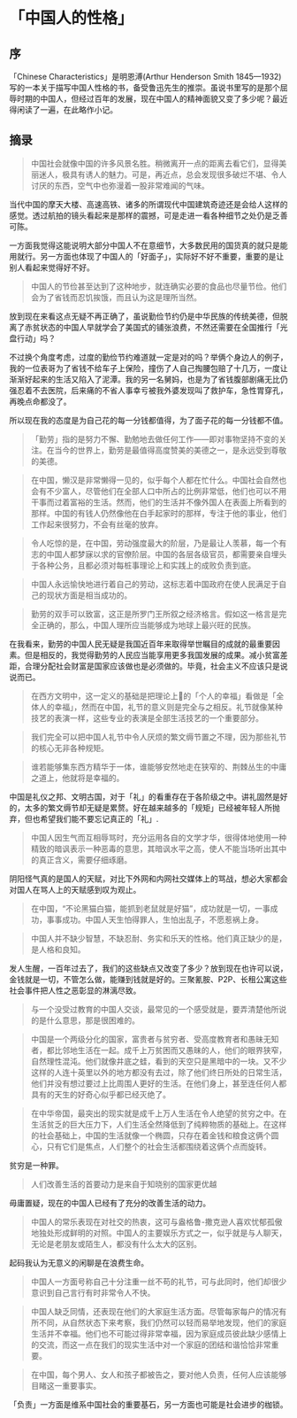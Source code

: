 # 「中国人的性格」
## 序
「Chinese Characteristics」是明恩溥(Arthur Henderson Smith 1845—1932) 写的一本关于描写中国人性格的书，备受鲁迅先生的推崇。虽说书里写的是那个屈辱时期的中国人，但经过百年的发展，现在中国人的精神面貌又变了多少呢？最近得闲读了一遍，在此略作小记。

## 摘录
> 中国社会就像中国的许多风景名胜。稍微离开一点的距离去看它们，显得美丽迷人，极具有诱人的魅力。可是，再近点，总会发现很多破烂不堪、令人讨厌的东西，空气中也弥漫着一股非常难闻的气味。

当代中国的摩天大楼、高速高铁、诸多的所谓现代中国建筑奇迹还是会给人这样的感觉。透过航拍的镜头看起来是那样的震撼，可是走进一看各种细节之处仍是乏善可陈。  

一方面我觉得这能说明大部分中国人不在意细节，大多数民用的国货真的就只是能用就行。另一方面也体现了中国人的「好面子」，实际好不好不重要，重要的是让别人看起来觉得好不好。  

> 中国人的节俭甚至达到了这种地步，就连确实必要的食品也尽量节俭。他们会为了省钱而忍饥挨饿，而且认为这是理所当然。

放到现在来看这点无疑不再正确了，虽说勤俭节约仍是中华民族的传统美德，但脱离了赤贫状态的中国人早就学会了美国式的铺张浪费，不然还需要在全国推行「光盘行动」吗？  

不过换个角度考虑，过度的勤俭节约难道就一定是对的吗？举俩个身边人的例子，我的一位表哥为了省钱不给车子上保险，撞伤了人自己掏腰包赔了十几万，一度让渐渐好起来的生活又陷入了泥潭。我的另一名舅妈，也是为了省钱腹部剧痛无比仍强忍着不去医院，后来痛的不省人事幸亏被我外婆发现叫了救护车，急性胃穿孔，再晚点命都没了。  

所以现在我的态度是为自己花的每一分钱都值得，为了面子花的每一分钱都不值。

> 「勤劳」指的是努力不懈、勤勉地去做任何工作——即对事物坚持不变的关注。在当今的世界上，勤劳是最值得高度赞美的美德之一，是永远受到尊敬的美德。

> 在中国，懒汉是非常懒得一见的，似乎每个人都在忙什么。中国社会自然也会有不少富人，尽管他们在全部人口中所占的比例非常低，他们也可以不用干事而过着富裕的生活。然而，他们的生活并不像外国人在表面上所看到的那样。中国的有钱人仍然像他在白手起家时的那样，专注于他的事业，他们工作起来很努力，不会有丝毫的放弃。

> 令人吃惊的是，在中国，劳动强度最大的阶层，乃是最让人羡慕，每一个有志的中国人都梦寐以求的官僚阶层。中国的各层各级官员，都需要亲自埋头于各种公务，且都必须对每桩事理论上和实践上的成败负责到底。

> 中国人永远愉快地进行着自己的劳动，这标志着中国政府在使人民满足于自己的现状方面是相当成功的。

> 勤劳的双手可以致富，这正是所罗门王所叙之经济格言。假如这一格言是完全正确的，那么，中国人理所应当能够成为地球上最兴旺的民族。

在我看来，勤劳的中国人民无疑是我国近百年来取得举世瞩目的成就的最重要因素。但是相反的，我觉得勤劳的人民应当能享用更多我国发展的成果。减小贫富差距，合理分配社会财富是国家应该做也是必须做的。毕竟，社会主义不应该只是说说而已。  

> 在西方文明中，这一定义的基础是把理论上的「个人的幸福」看做是「全体人的幸福」，然而在中国，礼节的意义则是完全与之相反。礼节就像某种技艺的表演一样，这些专业的表演是全部生活技艺的一个重要部分。

> 我们完全可以把中国人礼节中令人厌烦的繁文缛节置之不理，因为那些礼节的核心无非各种规矩。

> 谁若能够集东西方精华于一体，谁能够安然地走在狭窄的、荆棘丛生的中庸之道上，他就将是幸福的。

中国是礼仪之邦、文明古国，对于「礼」的看重存在于各阶级之中。讲礼固然是好的，太多的繁文缛节却无疑是累赘。好在越来越多的「规矩」已经被年轻人所抛弃，但也希望我们能不要忘记真正的「礼」.

> 中国人因生气而互相辱骂时，充分运用各自的文学才华，很得体地使用一种精致的暗讽表示一种恶毒的意思，其暗讽水平之高，使人不能当场听出其中的真正含义，需要仔细琢磨。

阴阳怪气真的是国人的天赋，对比下外网和内网社交媒体上的骂战，想必大家都会对国人在骂人上的天赋感到叹为观止。

> 在中国，“不论黑猫白猫，能抓到老鼠就是好猫”，成功就是一切，一事成功，事事成功。中国人天生怕得罪人，生怕出乱子，不愿惹祸上身。

> 中国人并不缺少智慧，不缺忍耐、务实和乐天的性格。他们真正缺少的是，是人格和良知。

发人生醒，一百年过去了，我们的这些缺点又改变了多少？放到现在也许可以说，金钱就是一切，不管怎么做，能赚到钱就是好的。三聚氰胺、P2P、长租公寓这些社会事件把人性之恶彰显的淋漓尽致。  

> 与一个没受过教育的中国人交谈，最常见的一个感受就是，要弄清楚他所说的是什么意思，那是很困难的。

> 中国是一个两级分化的国家，富贵者与贫穷者、受高度教育者和愚昧无知者，都比邻地生活在一起。成千上万贫困而又愚昧的人，他们的眼界狭窄，自然理性混沌。他们就像井底之蛙，看到的天空只是黑暗中的一块。又不少这样的人连十英里以外的地方都没有去过，除了他们终日所处的日常生活，他们并没有想过要过上比周围人更好的生活。在他们身上，甚至连任何人都具有的天生的好奇心似乎都已经灭绝了。

> 在中华帝国，最突出的现实就是成千上万人生活在令人绝望的贫穷之中。在生活贫乏的巨大压力下，人们生活全然降低到了纯粹物质的基础上。在这样的社会基础上，中国的生活就像一个椭圆，只存在着金钱和粮食这俩个圆心，只有它们是焦点，人们整个的社会生活都围绕着这俩个点而旋转。

贫穷是一种罪。

> 人们改善生活的首要动力是来自于知晓别的国家更优越

毋庸置疑，现在的中国人已经有了充分的改善生活的动力。

> 中国人的常乐表现在对社交的热衷，这可与盎格鲁-撒克逊人喜欢忧郁孤傲地独处形成鲜明的对照。中国人的主要娱乐方式之一，似乎就是与人聊天，无论是老朋友或陌生人，都没有什么太大的区别。

起码我认为无意义的闲聊是在浪费生命。   

> 中国人一方面号称自己十分注重一丝不苟的礼节，可与此同时，他们却很少意识到自己言行有时非常令人不快。

> 中国人缺乏同情，还表现在他们的大家庭生活方面。尽管每家每户的情况有所不同，从自然状态下来考察，我们仍然可以轻而易举地发现，他们的家庭生活并不幸福。他们也不可能过得非常幸福，因为家庭成员彼此缺少感情上的交流，而这一点在我们的现实生活中对一个家庭的团结和谐恰恰非常重要。

> 在中国，每个男人、女人和孩子都被告之，要对他人负责，任何人应该能够目睹这一重要事实。

「负责」一方面是维系中国社会的重要基石，另一方面也可能是社会进步的枷锁。